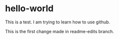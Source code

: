 # hello-world
This is a test.
I am trying to learn how to use github.


This is the first change made in readme-edits branch.
